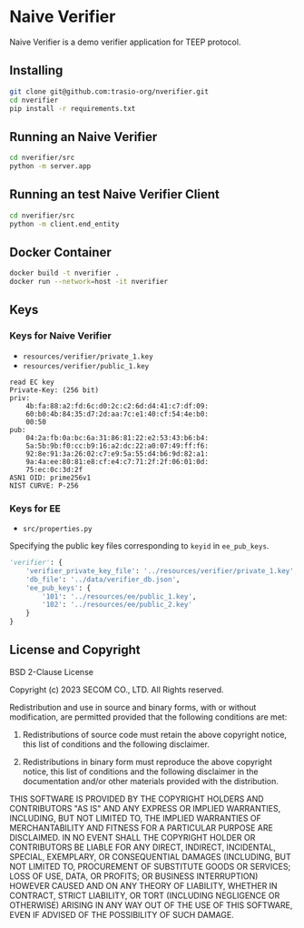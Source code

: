 # Naive Verifier

Naive Verifier is a demo verifier application for TEEP protocol.

## Installing

```bash
git clone git@github.com:trasio-org/nverifier.git
cd nverifier
pip install -r requirements.txt
```

## Running an Naive Verifier

```bash
cd nverifier/src
python -m server.app
```

## Running an test Naive Verifier Client

```bash
cd nverifier/src
python -m client.end_entity
```

## Docker Container

```bash
docker build -t nverifier .
docker run --network=host -it nverifier
```

## Keys

### Keys for Naive Verifier

* `resources/verifier/private_1.key`
* `resources/verifier/public_1.key`

```openssl
read EC key
Private-Key: (256 bit)
priv:
    4b:fa:88:a2:fd:6c:d0:2c:c2:6d:d4:41:c7:df:09:
    60:b0:4b:84:35:d7:2d:aa:7c:e1:40:cf:54:4e:b0:
    00:50
pub:
    04:2a:fb:0a:bc:6a:31:86:81:22:e2:53:43:b6:b4:
    5a:5b:9b:f0:cc:b9:16:a2:dc:22:a0:07:49:ff:f6:
    92:8e:91:3a:26:02:c7:e9:5a:55:d4:b6:9d:82:a1:
    9a:4a:ee:80:81:e8:cf:e4:c7:71:2f:2f:06:01:0d:
    75:ec:0c:3d:2f
ASN1 OID: prime256v1
NIST CURVE: P-256
```

### Keys for EE

* `src/properties.py`

Specifying the public key files corresponding to `keyid` in `ee_pub_keys`.

```python
'verifier': {
    'verifier_private_key_file': '../resources/verifier/private_1.key',
    'db_file': '../data/verifier_db.json',
    'ee_pub_keys': {
        '101': '../resources/ee/public_1.key',
        '102': '../resources/ee/public_2.key'
    }
}
```

## License and Copyright

BSD 2-Clause License

Copyright (c) 2023 SECOM CO., LTD. All Rights reserved.

Redistribution and use in source and binary forms, with or without
modification, are permitted provided that the following conditions are met:

1. Redistributions of source code must retain the above copyright notice, this
   list of conditions and the following disclaimer.

2. Redistributions in binary form must reproduce the above copyright notice,
   this list of conditions and the following disclaimer in the documentation
   and/or other materials provided with the distribution.

THIS SOFTWARE IS PROVIDED BY THE COPYRIGHT HOLDERS AND CONTRIBUTORS "AS IS"
AND ANY EXPRESS OR IMPLIED WARRANTIES, INCLUDING, BUT NOT LIMITED TO, THE
IMPLIED WARRANTIES OF MERCHANTABILITY AND FITNESS FOR A PARTICULAR PURPOSE ARE
DISCLAIMED. IN NO EVENT SHALL THE COPYRIGHT HOLDER OR CONTRIBUTORS BE LIABLE
FOR ANY DIRECT, INDIRECT, INCIDENTAL, SPECIAL, EXEMPLARY, OR CONSEQUENTIAL
DAMAGES (INCLUDING, BUT NOT LIMITED TO, PROCUREMENT OF SUBSTITUTE GOODS OR
SERVICES; LOSS OF USE, DATA, OR PROFITS; OR BUSINESS INTERRUPTION) HOWEVER
CAUSED AND ON ANY THEORY OF LIABILITY, WHETHER IN CONTRACT, STRICT LIABILITY,
OR TORT (INCLUDING NEGLIGENCE OR OTHERWISE) ARISING IN ANY WAY OUT OF THE USE
OF THIS SOFTWARE, EVEN IF ADVISED OF THE POSSIBILITY OF SUCH DAMAGE.
